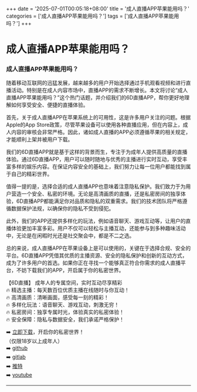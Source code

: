+++
date = '2025-07-01T00:05:18+08:00'
title = '成人直播APP苹果能用吗？'
categories = ['成人直播APP苹果能用吗？']
tags = ['成人直播APP苹果能用吗？']
+++

# 成人直播APP苹果能用吗？

### 成人直播APP苹果能用吗？

随着移动互联网的迅猛发展，越来越多的用户开始选择通过手机观看视频和进行直播活动。特别是在成人内容市场中，直播APP的需求不断增长。本文将讨论“成人直播APP苹果能用吗？”这个热门话题，并介绍我们的6D直播APP，帮你更好地理解如何享受安全、便捷的直播体验。

首先，关于成人直播APP在苹果系统上的可用性，这是许多用户关注的问题。根据Apple的App Store政策，尽管苹果设备可以使用各种直播应用，但在内容上，成人内容的审核会非常严格。因此，诸如成人直播的APP必须遵循苹果的相关规定，才能顺利上架并被用户下载。

我们的6D直播APP就是基于这样的背景而生，专注于为成年人提供高质量的直播体验。通过6D直播APP，用户可以随时随地与优秀的主播进行实时互动，享受丰富多样的娱乐内容。在保证内容安全的基础上，我们努力让每一位用户都能找到属于自己的精彩世界。

值得一提的是，选择合适的成人直播APP也意味着注意隐私保护。我们致力于为用户营造一个安全、私密的环境。无论是高清画质的直播，还是私密房间的独享体验，6D直播APP都能满足你对品质和隐私的双重需求。我们的技术团队将严格遵循数据保护法规，以确保你的隐私不受到侵犯。

此外，我们的APP还提供多样化的玩法，例如语音聊天、游戏互动等，让用户的直播体验更加丰富多彩。用户不仅可以轻松与主播互动，还能参与到多种趣味活动中，无论是在闲暇时光还是社交聚会中，都是不二之选。

总的来说，成人直播APP在苹果设备上是可以使用的，关键在于选择合规、安全的平台。6D直播APP凭借其优质的主播资源、安全的隐私保护和创新的互动方式，成为了许多用户的首选。如果你正在寻找一个能够真正符合你需求的成人直播平台，不妨下载我们的APP，开启属于你的私密世界。

【6D直播】
成年人的专属空间，实时互动尽享精彩  
🔥 精选主播：每天数百位优质主播在线随时与你互动！  
🔥 高清画质：清晰画面，感受每一刻的精彩！  
🔥 多样化玩法：语音聊天、游戏互动，刺激无穷！  
🔥 私密房间：独享专属时光，体验真实的私密体验！  
🔥 安全保障：隐私与数据安全，我们承诺严格保护！  

➡️ [立即下载](https://down123.s3.ap-east-1.amazonaws.com/down/down.html?channelCode=blog)，开启你的私密世界！  
（仅限18岁以上成年人）  
➡️ [github](https://aldult-live.github.io/)  
➡️ [gitlab](https://seo-09598d.gitlab.io/)  
➡️ [推特](https://x.com/wegame33)  
➡️ [youtube](https://www.youtube.com/@6Dlive)  

---
